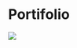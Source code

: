 # Portifolio


 <a href = "https://climacobnu.github.io/Portifolio/"><img src="https://img.shields.io/badge/Para acessar o Portfólio-Clique Aqui-<brightgreeen>" target="_blank"></a>
